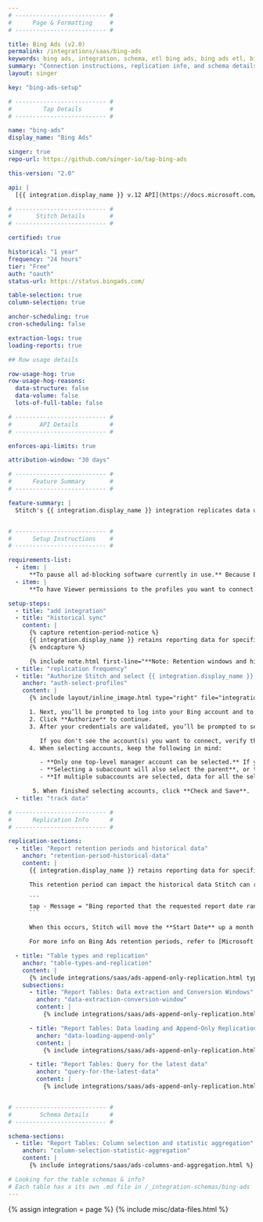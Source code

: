 ```yaml
---
# -------------------------- #
#      Page & Formatting     #
# -------------------------- #

title: Bing Ads (v2.0)
permalink: /integrations/saas/bing-ads
keywords: bing ads, integration, schema, etl bing ads, bing ads etl, bing ads schema
summary: "Connection instructions, replication info, and schema details for Stitch's Bing Ads integration."
layout: singer

key: "bing-ads-setup"

# -------------------------- #
#         Tap Details        #
# -------------------------- #

name: "bing-ads"
display_name: "Bing Ads"

singer: true
repo-url: https://github.com/singer-io/tap-bing-ads

this-version: "2.0"

api: |
  [{{ integration.display_name }} v.12 API](https://docs.microsoft.com/en-us/advertising/guides/?view=bingads-12){:target="new"}

# -------------------------- #
#       Stitch Details       #
# -------------------------- #

certified: true

historical: "1 year"
frequency: "24 hours"
tier: "Free"
auth: "oauth"
status-url: https://status.bingads.com/

table-selection: true
column-selection: true

anchor-scheduling: true
cron-scheduling: false

extraction-logs: true
loading-reports: true

## Row usage details

row-usage-hog: true
row-usage-hog-reasons:
  data-structure: false
  data-volume: false
  lots-of-full-table: false

# -------------------------- #
#        API Details         #
# -------------------------- #

enforces-api-limits: true

attribution-window: "30 days"

# -------------------------- #
#      Feature Summary       #
# -------------------------- #

feature-summary: |
  Stitch's {{ integration.display_name }} integration replicates data using the {{ integration.api | flatify }}. Refer to the [Schema](#schema) section for a list of objects available for replication.


# -------------------------- #
#      Setup Instructions    #
# -------------------------- #

requirements-list:
  - item: |
      **To pause all ad-blocking software currently in use.** Because Bing Ads authentication uses pop ups, you may encounter issues if ad blockers aren't disabled during the setup.
  - item: |
      **To have Viewer permissions to the profiles you want to connect.** These read-only permissions will ensure Stitch can read data from the profiles you select for replication. [Read more about Bing Ads user permissions here](https://help.bingads.microsoft.com/#apex/3/en/52037/3/en-US/#ext:none).

setup-steps:
  - title: "add integration"
  - title: "historical sync"
    content: |
      {% capture retention-period-notice %}
      {{ integration.display_name }} retains reporting data for specified periods of time, which can impact the amount of historical data Stitch can replicate. Refer to the [Report retention periods and historical data](#retention-period-historical-data) section below for more info.
      {% endcapture %}

      {% include note.html first-line="**Note: Retention windows and historical data**" content=retention-period-notice %}
  - title: "replication frequency"
  - title: "Authorize Stitch and select {{ integration.display_name }} accounts"
    anchor: "auth-select-profiles"
    content: |
      {% include layout/inline_image.html type="right" file="integrations/bing-ads-select-accounts.png" alt="Selecting Bing Ads accounts." max-width="400px" %}

      1. Next, you’ll be prompted to log into your Bing account and to approve Stitch’s access to your {{ integration.display_name }} data.
      2. Click **Authorize** to continue.
      3. After your credentials are validated, you’ll be prompted to select the {{ integration.display_name }} account(s) you want to connect to Stitch.

         If you don't see the account(s) you want to connect, verify that you have completed the [setup requirements](#setup-requirements).
      4. When selecting accounts, keep the following in mind:

         - **Only one top-level manager account can be selected.** If you need to connect multiple top-level accounts, we recommend creating additional {{ integration.display_name }} integrations.
         - **Selecting a subaccount will also select the parent**, or top-level account. If you de-select the parent account, you will be unable to select any subaccounts.
         - **If multiple subaccounts are selected, data for all the selected subaccounts will map to the same table in your destination.** For example: If two subaccounts are selected and the `accounts` table is tracked, account data for both accounts will be replicated into the `accounts` table. This is applicable to every table selected in the next step.

       5. When finished selecting accounts, click **Check and Save**.
  - title: "track data"

# -------------------------- #
#      Replication Info      #
# -------------------------- #

replication-sections:
  - title: "Report retention periods and historical data"
    anchor: "retention-period-historical-data"
    content: |
      {{ integration.display_name }} retains reporting data for specified periods of time. Depending on the type of report, the retention period can vary. For the majority of reports, however, Bing Ads will retain data for **36 months** from the current date.

      This retention period can impact the historical data Stitch can replicate from {{ integration.display_name }}. If you select a **Start Date** further in the past than the retention period allows, a message similar to the following will surface in the integration's [Extraction Logs]({{ link.replication.extraction-logs | prepend: site.baseurl }}) during the extraction phase:

      ```
      tap - Message = "Bing reported that the requested report date range ended outside of their data retention period. Skipping to next range..."
      ```

      When this occurs, Stitch will move the **Start Date** up a month until extraction succeeds. For example: If `01/09/2015` is found to be outside of the retention period, Stitch will move the date range up to `01/10/2015`, then `01/11/2015`, and so on until extraction is successful. This will all occur in the same extraction job.

      For more info on Bing Ads retention periods, refer to [Microsoft's documentation](https://docs.microsoft.com/en-us/bingads/guides/report-data-retention-time-periods?view=bingads-12){:target="_blank"}.

  - title: "Table types and replication"
    anchor: "table-types-and-replication"
    content: |
      {% include integrations/saas/ads-append-only-replication.html type="table-types" %}
    subsections:
      - title: "Report Tables: Data extraction and Conversion Windows"
        anchor: "data-extraction-conversion-window"
        content: |
          {% include integrations/saas/ads-append-only-replication.html type="report-tables" %}

      - title: "Report Tables: Data loading and Append-Only Replication"
        anchor: "data-loading-append-only"
        content: |
          {% include integrations/saas/ads-append-only-replication.html type="data-loading" %}

      - title: "Report Tables: Query for the latest data"
        anchor: "query-for-the-latest-data"
        content: |
          {% include integrations/saas/ads-append-only-replication.html type="append-only-query" %}


# -------------------------- #
#        Schema Details      #
# -------------------------- #

schema-sections:
  - title: "Report Tables: Column selection and statistic aggregation"
    anchor: "column-selection-statistic-aggregation"
    content: |
      {% include integrations/saas/ads-columns-and-aggregation.html %}

# Looking for the table schemas & info?
# Each table has a its own .md file in /_integration-schemas/bing-ads
---
```

{% assign integration = page %}
{% include misc/data-files.html %}